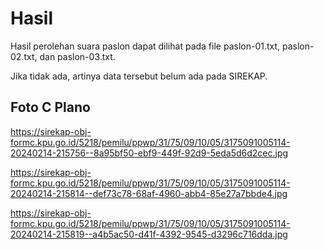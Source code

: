 # Hasil

Hasil perolehan suara paslon dapat dilihat pada file paslon-01.txt, paslon-02.txt, dan paslon-03.txt.

Jika tidak ada, artinya data tersebut belum ada pada SIREKAP.

## Foto C Plano

https://sirekap-obj-formc.kpu.go.id/5218/pemilu/ppwp/31/75/09/10/05/3175091005114-20240214-215756--8a95bf50-ebf9-449f-92d9-5eda5d6d2cec.jpg

https://sirekap-obj-formc.kpu.go.id/5218/pemilu/ppwp/31/75/09/10/05/3175091005114-20240214-215814--def73c78-68af-4960-abb4-85e27a7bbde4.jpg

https://sirekap-obj-formc.kpu.go.id/5218/pemilu/ppwp/31/75/09/10/05/3175091005114-20240214-215819--a4b5ac50-d41f-4392-9545-d3296c716dda.jpg
